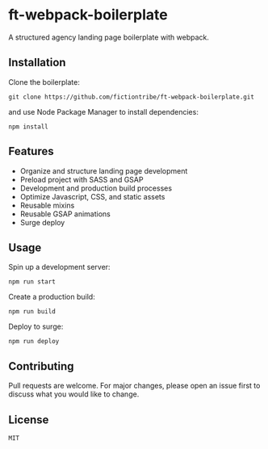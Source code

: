 # ft-webpack-boilerplate
A structured agency landing page boilerplate with webpack. <br/>
## Installation
Clone the boilerplate:
```
git clone https://github.com/fictiontribe/ft-webpack-boilerplate.git
```
and use Node Package Manager to install dependencies:

```
npm install
```

## Features
* Organize and structure landing page development
* Preload project with SASS and GSAP
* Development and production build processes
* Optimize Javascript, CSS, and static assets
* Reusable mixins
* Reusable GSAP animations
* Surge deploy

## Usage

Spin up a development server:

```
npm run start
```

Create a production build:

```
npm run build
```

Deploy to surge:

```
npm run deploy
```




## Contributing
Pull requests are welcome. For major changes, please open an issue first to discuss what you would like to change.

## License
```
MIT
```